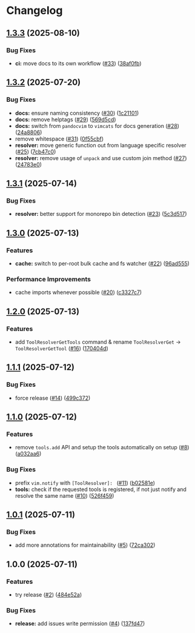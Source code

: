 # Changelog

## [1.3.3](https://github.com/y3owk1n/tool-resolver.nvim/compare/v1.3.2...v1.3.3) (2025-08-10)


### Bug Fixes

* **ci:** move docs to its own workflow ([#33](https://github.com/y3owk1n/tool-resolver.nvim/issues/33)) ([38af0fb](https://github.com/y3owk1n/tool-resolver.nvim/commit/38af0fb121ffc8812052210c13d995bafc168401))

## [1.3.2](https://github.com/y3owk1n/tool-resolver.nvim/compare/v1.3.1...v1.3.2) (2025-07-20)


### Bug Fixes

* **docs:** ensure naming consistency ([#30](https://github.com/y3owk1n/tool-resolver.nvim/issues/30)) ([1c21101](https://github.com/y3owk1n/tool-resolver.nvim/commit/1c2110147dd01fa6ae67a32c8a12eefc4633c689))
* **docs:** remove helptags ([#29](https://github.com/y3owk1n/tool-resolver.nvim/issues/29)) ([569d5cd](https://github.com/y3owk1n/tool-resolver.nvim/commit/569d5cdb1c534bfd99ba32739c08ee4a5b47a86d))
* **docs:** switch from `pandocvim` to `vimcats` for docs generation ([#28](https://github.com/y3owk1n/tool-resolver.nvim/issues/28)) ([24a8806](https://github.com/y3owk1n/tool-resolver.nvim/commit/24a88060b34eeae69ee5223df9b6ebb448cd5c27))
* remove whitespace ([#31](https://github.com/y3owk1n/tool-resolver.nvim/issues/31)) ([0f55cbf](https://github.com/y3owk1n/tool-resolver.nvim/commit/0f55cbfa7329c4bfd3e4457f61fc54aed28b1c79))
* **resolver:** move generic function out from language specific resolver ([#25](https://github.com/y3owk1n/tool-resolver.nvim/issues/25)) ([7cb47c0](https://github.com/y3owk1n/tool-resolver.nvim/commit/7cb47c06fafa0eedf2ad1595f1074d9c9b6c1a3c))
* **resolver:** remove usage of `unpack` and use custom join method ([#27](https://github.com/y3owk1n/tool-resolver.nvim/issues/27)) ([24783e0](https://github.com/y3owk1n/tool-resolver.nvim/commit/24783e05faaa759c5cfad141688ce0ad8b0e7343))

## [1.3.1](https://github.com/y3owk1n/tool-resolver.nvim/compare/v1.3.0...v1.3.1) (2025-07-14)


### Bug Fixes

* **resolver:** better support for monorepo bin detection ([#23](https://github.com/y3owk1n/tool-resolver.nvim/issues/23)) ([5c3d517](https://github.com/y3owk1n/tool-resolver.nvim/commit/5c3d517118e4038fcff9c08de486b05f73dac673))

## [1.3.0](https://github.com/y3owk1n/tool-resolver.nvim/compare/v1.2.0...v1.3.0) (2025-07-13)


### Features

* **cache:** switch to per-root bulk cache and fs watcher ([#22](https://github.com/y3owk1n/tool-resolver.nvim/issues/22)) ([96ad555](https://github.com/y3owk1n/tool-resolver.nvim/commit/96ad555d05733b3cfff01cb9b41f878e3938975e))


### Performance Improvements

* cache imports whenever possible ([#20](https://github.com/y3owk1n/tool-resolver.nvim/issues/20)) ([c3327c7](https://github.com/y3owk1n/tool-resolver.nvim/commit/c3327c75c1d41bae3dac7cc4aabc0e1734626a3d))

## [1.2.0](https://github.com/y3owk1n/tool-resolver.nvim/compare/v1.1.1...v1.2.0) (2025-07-13)


### Features

* add `ToolResolverGetTools` command & rename `ToolResolverGet` -&gt; `ToolResolverGetTool` ([#16](https://github.com/y3owk1n/tool-resolver.nvim/issues/16)) ([170404d](https://github.com/y3owk1n/tool-resolver.nvim/commit/170404de5661dddde69d5275c557dbe21a1fdf6a))

## [1.1.1](https://github.com/y3owk1n/tool-resolver.nvim/compare/v1.1.0...v1.1.1) (2025-07-12)


### Bug Fixes

* force release ([#14](https://github.com/y3owk1n/tool-resolver.nvim/issues/14)) ([499c372](https://github.com/y3owk1n/tool-resolver.nvim/commit/499c3729a86bcfab18c4916b19901f82e248fbc0))

## [1.1.0](https://github.com/y3owk1n/tool-resolver.nvim/compare/v1.0.1...v1.1.0) (2025-07-12)


### Features

* remove `tools.add` API and setup the tools automatically on setup ([#8](https://github.com/y3owk1n/tool-resolver.nvim/issues/8)) ([a032aa6](https://github.com/y3owk1n/tool-resolver.nvim/commit/a032aa6c39b4c89bbfa1cbe5098ccb9744076b99))


### Bug Fixes

* prefix `vim.notify` with `[ToolResolver]: ` ([#11](https://github.com/y3owk1n/tool-resolver.nvim/issues/11)) ([b02581e](https://github.com/y3owk1n/tool-resolver.nvim/commit/b02581e032114f2e875180677d71185433a5c726))
* **tools:** check if the requested tools is registered, if not just notify and resolve the same name ([#10](https://github.com/y3owk1n/tool-resolver.nvim/issues/10)) ([526f459](https://github.com/y3owk1n/tool-resolver.nvim/commit/526f459b4013a70dc8181f5c4350dc3be1a8ad29))

## [1.0.1](https://github.com/y3owk1n/tool-resolver.nvim/compare/v1.0.0...v1.0.1) (2025-07-11)


### Bug Fixes

* add more annotations for maintainability ([#5](https://github.com/y3owk1n/tool-resolver.nvim/issues/5)) ([72ca302](https://github.com/y3owk1n/tool-resolver.nvim/commit/72ca3028c532d1e8cef445baf3c1feebdc5ec9a7))

## 1.0.0 (2025-07-11)


### Features

* try release ([#2](https://github.com/y3owk1n/tool-resolver.nvim/issues/2)) ([484e52a](https://github.com/y3owk1n/tool-resolver.nvim/commit/484e52ad7c76ab9fa5b74d92a04779b82edd3048))


### Bug Fixes

* **release:** add issues write permission ([#4](https://github.com/y3owk1n/tool-resolver.nvim/issues/4)) ([137fd47](https://github.com/y3owk1n/tool-resolver.nvim/commit/137fd4731ef5fe33924bef706e3d0ea04941389d))
